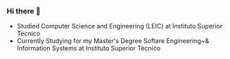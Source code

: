 ### Hi there 👋

  - Studied Computer Science and Engineering (LEIC) at Instituto Superior Técnico
  - Currently Studying for my Master's Degree Softare Engineering~& Information Systems at Instituto Superior Técnico
<!--
**nunoribeiro02/nunoribeiro02** is a ✨ _special_ ✨ repository because its `README.md` (this file) appears on your GitHub profile.

Here are some ideas to get you started:

- 🔭 I’m currently working on ...
- 🌱 I’m currently learning ...
- 👯 I’m looking to collaborate on ...
- 🤔 I’m looking for help with ...
- 💬 Ask me about ...
- 📫 How to reach me: ...
- 😄 Pronouns: ...
- ⚡ Fun fact: ...
-->

